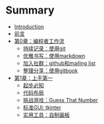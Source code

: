 # Summary

* [Introduction](README.md)
* [前言](source/preface.md)
* [第0章：编程者工作流](source/part1/intro.md)
   * [持续记录：使用git](source/part1/git.md)
   * [优雅书写：使用markdown](source/part1/markdown.md)
   * [加入社群：github和mailing list](source/part1/github.md)
   * [整理分享：使用gitbook](source/part1/gitbook.md)
* [第1章：上手第一]()
   * [起步必知]()
   * [代码布局]()
   * [挑战游戏：Guess That Number](source/part2/Guess_The_Number.md)
   * [标准GUI: tkinter](source/part2/tkinter.md) 
   * [实用工具：自制画板](source/part2/drawing_board_1.md)

